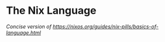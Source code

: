 # The Nix Language

*Concise version of https://nixos.org/guides/nix-pills/basics-of-language.html*
